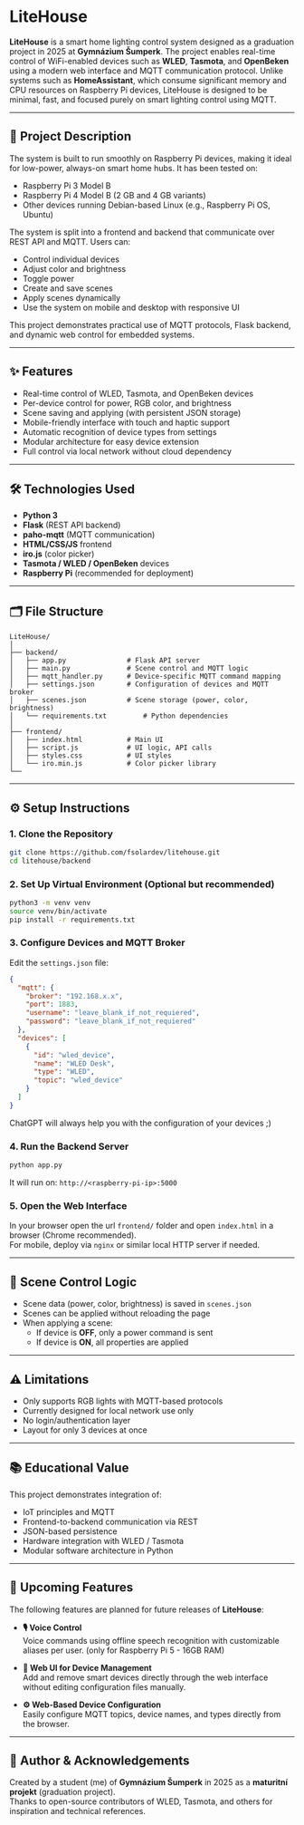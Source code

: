 # LiteHouse

**LiteHouse** is a smart home lighting control system designed as a graduation project in 2025 at **Gymnázium Šumperk**. The project enables real-time control of WiFi-enabled devices such as **WLED**, **Tasmota**, and **OpenBeken** using a modern web interface and MQTT communication protocol. Unlike systems such as **HomeAssistant**, which consume significant memory and CPU resources on Raspberry Pi devices, LiteHouse is designed to be minimal, fast, and focused purely on smart lighting control using MQTT.

---

## 🧠 Project Description

The system is built to run smoothly on Raspberry Pi devices, making it ideal for low-power, always-on smart home hubs. It has been tested on:

- Raspberry Pi 3 Model B
- Raspberry Pi 4 Model B (2 GB and 4 GB variants)
- Other devices running Debian-based Linux (e.g., Raspberry Pi OS, Ubuntu)

The system is split into a frontend and backend that communicate over REST API and MQTT. Users can:

- Control individual devices
- Adjust color and brightness
- Toggle power
- Create and save scenes
- Apply scenes dynamically
- Use the system on mobile and desktop with responsive UI

This project demonstrates practical use of MQTT protocols, Flask backend, and dynamic web control for embedded systems.

---

## ✨ Features

- Real-time control of WLED, Tasmota, and OpenBeken devices
- Per-device control for power, RGB color, and brightness
- Scene saving and applying (with persistent JSON storage)
- Mobile-friendly interface with touch and haptic support
- Automatic recognition of device types from settings
- Modular architecture for easy device extension
- Full control via local network without cloud dependency

---

## 🛠️ Technologies Used

- **Python 3**
- **Flask** (REST API backend)
- **paho-mqtt** (MQTT communication)
- **HTML/CSS/JS** frontend
- **iro.js** (color picker)
- **Tasmota / WLED / OpenBeken** devices
- **Raspberry Pi** (recommended for deployment)

---

## 🗂️ File Structure

```
LiteHouse/
│
├── backend/
│   ├── app.py               # Flask API server
│   ├── main.py              # Scene control and MQTT logic
│   ├── mqtt_handler.py      # Device-specific MQTT command mapping
│   ├── settings.json        # Configuration of devices and MQTT broker
│   ├── scenes.json          # Scene storage (power, color, brightness)
│   └── requirements.txt         # Python dependencies
│
├── frontend/
│   ├── index.html           # Main UI
│   ├── script.js            # UI logic, API calls
│   ├── styles.css           # UI styles
│   └── iro.min.js           # Color picker library
└──
```

---

## ⚙️ Setup Instructions

### 1. Clone the Repository

```bash
git clone https://github.com/fsolardev/litehouse.git
cd litehouse/backend
```

### 2. Set Up Virtual Environment (Optional but recommended)

```bash
python3 -m venv venv
source venv/bin/activate
pip install -r requirements.txt
```

### 3. Configure Devices and MQTT Broker

Edit the `settings.json` file:

```json
{
  "mqtt": {
    "broker": "192.168.x.x",
    "port": 1883,
    "username": "leave_blank_if_not_requiered",
    "password": "leave_blank_if_not_requiered"
  },
  "devices": [
    {
      "id": "wled_device",
      "name": "WLED Desk",
      "type": "WLED",
      "topic": "wled_device"
    }
  ]
}
```
ChatGPT will always help you with the configuration of your devices ;)

### 4. Run the Backend Server

```bash
python app.py
```

It will run on: `http://<raspberry-pi-ip>:5000`

### 5. Open the Web Interface

In your browser open the url `frontend/` folder and open `index.html` in a browser (Chrome recommended).  
For mobile, deploy via `nginx` or similar local HTTP server if needed.

---

## 🚦 Scene Control Logic

- Scene data (power, color, brightness) is saved in `scenes.json`
- Scenes can be applied without reloading the page
- When applying a scene:
  - If device is **OFF**, only a power command is sent
  - If device is **ON**, all properties are applied

---

## ⚠️ Limitations

- Only supports RGB lights with MQTT-based protocols
- Currently designed for local network use only
- No login/authentication layer
- Layout for only 3 devices at once

---

## 📚 Educational Value

This project demonstrates integration of:

- IoT principles and MQTT
- Frontend-to-backend communication via REST
- JSON-based persistence
- Hardware integration with WLED / Tasmota
- Modular software architecture in Python

---

## 🚧 Upcoming Features

The following features are planned for future releases of **LiteHouse**:

- **🎙 Voice Control**  
  Voice commands using offline speech recognition with customizable aliases per user. (only for Raspberry Pi 5 - 16GB RAM)

- **🧩 Web UI for Device Management**  
  Add and remove smart devices directly through the web interface without editing configuration files manually.

- **⚙️ Web-Based Device Configuration**  
  Easily configure MQTT topics, device names, and types directly from the browser.

---

## 🏫 Author & Acknowledgements

Created by a student (me) of **Gymnázium Šumperk** in 2025 as a **maturitní projekt** (graduation project).  
Thanks to open-source contributors of WLED, Tasmota, and others for inspiration and technical references.
